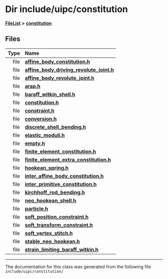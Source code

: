 

# Dir include/uipc/constitution



[**FileList**](files.md) **>** [**constitution**](dir_e6404e629433dfdedefe8b8f43f6234d.md)












## Files

| Type | Name |
| ---: | :--- |
| file | [**affine\_body\_constitution.h**](affine__body__constitution_8h.md) <br> |
| file | [**affine\_body\_driving\_revolute\_joint.h**](affine__body__driving__revolute__joint_8h.md) <br> |
| file | [**affine\_body\_revolute\_joint.h**](affine__body__revolute__joint_8h.md) <br> |
| file | [**arap.h**](arap_8h.md) <br> |
| file | [**baraff\_witkin\_shell.h**](baraff__witkin__shell_8h.md) <br> |
| file | [**constitution.h**](constitution_8h.md) <br> |
| file | [**constraint.h**](constraint_8h.md) <br> |
| file | [**conversion.h**](conversion_8h.md) <br> |
| file | [**discrete\_shell\_bending.h**](discrete__shell__bending_8h.md) <br> |
| file | [**elastic\_moduli.h**](elastic__moduli_8h.md) <br> |
| file | [**empty.h**](empty_8h.md) <br> |
| file | [**finite\_element\_constitution.h**](finite__element__constitution_8h.md) <br> |
| file | [**finite\_element\_extra\_constitution.h**](finite__element__extra__constitution_8h.md) <br> |
| file | [**hookean\_spring.h**](hookean__spring_8h.md) <br> |
| file | [**inter\_affine\_body\_constitution.h**](inter__affine__body__constitution_8h.md) <br> |
| file | [**inter\_primitive\_constitution.h**](inter__primitive__constitution_8h.md) <br> |
| file | [**kirchhoff\_rod\_bending.h**](kirchhoff__rod__bending_8h.md) <br> |
| file | [**neo\_hookean\_shell.h**](neo__hookean__shell_8h.md) <br> |
| file | [**particle.h**](particle_8h.md) <br> |
| file | [**soft\_position\_constraint.h**](soft__position__constraint_8h.md) <br> |
| file | [**soft\_transform\_constraint.h**](soft__transform__constraint_8h.md) <br> |
| file | [**soft\_vertex\_stitch.h**](soft__vertex__stitch_8h.md) <br> |
| file | [**stable\_neo\_hookean.h**](stable__neo__hookean_8h.md) <br> |
| file | [**strain\_limiting\_baraff\_witkin.h**](strain__limiting__baraff__witkin_8h.md) <br> |



























































------------------------------
The documentation for this class was generated from the following file `include/uipc/constitution/`

